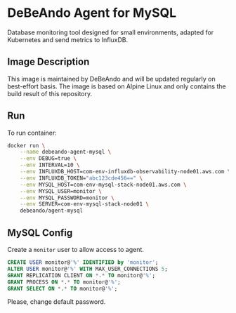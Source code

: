 # DeBeAndo Agent for MySQL

Database monitoring tool designed for small environments, adapted for Kubernetes and send metrics to InfluxDB.

## Image Description

This image is maintained by DeBeAndo and will be updated regularly on best-effort basis. The image is based on Alpine Linux and only contains the build result of this repository.

## Run

To run container:

```bash
docker run \
	--name debeando-agent-mysql \
	--env DEBUG=true \
	--env INTERVAL=10 \
	--env INFLUXDB_HOST=com-env-influxdb-observability-node01.aws.com \
	--env INFLUXDB_TOKEN="abc123cde456==" \
	--env MYSQL_HOST=com-env-mysql-stack-node01.aws.com \
	--env MYSQL_USER=monitor \
	--env MYSQL_PASSWORD=monitor \
	--env SERVER=com-env-mysql-stack-node01 \
	debeando/agent-mysql
```

## MySQL Config

Create a `monitor` user to allow access to agent.

```sql
CREATE USER monitor@'%' IDENTIFIED by 'monitor';
ALTER USER monitor@'%' WITH MAX_USER_CONNECTIONS 5;
GRANT REPLICATION CLIENT ON *.* TO monitor@'%';
GRANT PROCESS ON *.* TO monitor@'%';
GRANT SELECT ON *.* TO monitor@'%';
```

Please, change default password.
